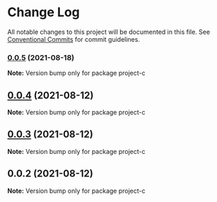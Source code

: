 # Change Log

All notable changes to this project will be documented in this file.
See [Conventional Commits](https://conventionalcommits.org) for commit guidelines.

### [0.0.5](https://github.com/oqx/lerna-example/compare/project-c@0.0.4...project-c@0.0.5) (2021-08-18)

**Note:** Version bump only for package project-c





## [0.0.4](https://github.com/oqx/lerna-example/compare/project-c@0.0.3...project-c@0.0.4) (2021-08-12)

**Note:** Version bump only for package project-c





## [0.0.3](https://github.com/oqx/lerna-example/compare/project-c@0.0.2...project-c@0.0.3) (2021-08-12)

**Note:** Version bump only for package project-c





## 0.0.2 (2021-08-12)

**Note:** Version bump only for package project-c
